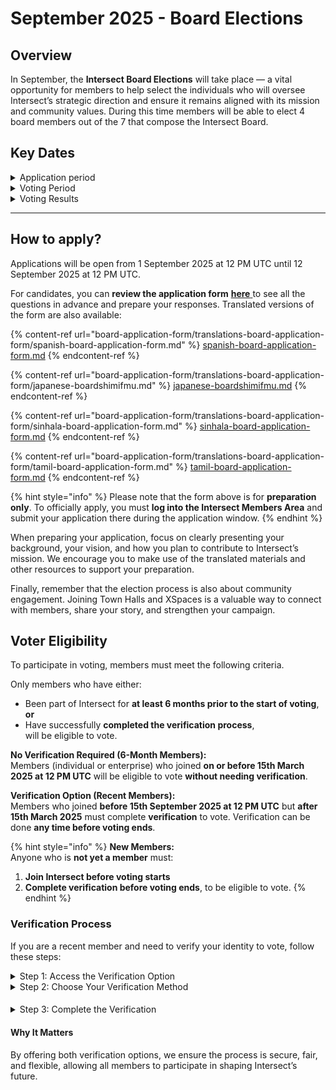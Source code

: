 # September 2025 - Board Elections

## Overview

In September, the **Intersect Board Elections** will take place — a vital opportunity for members to help select the individuals who will oversee Intersect’s strategic direction and ensure it remains aligned with its mission and community values. During this time members will be able to elect 4 board members out of the 7 that compose the Intersect Board.

## Key Dates

<details>

<summary>Application period</summary>

Application period opens: **Sep 1st** at 12 PM UTC&#x20;

Application period closes: **Sep 12th** at 12 PM UT&#x43;**.**

</details>

<details>

<summary>Voting Period</summary>

Voting period opens: **15th of Sep** at 12 PM UTC &#x20;

Voting period closes: **26th of Sep** at 12 PM UTC.

[Check Voting eligibility](./#voter-eligibility)

</details>

<details>

<summary>Voting Results</summary>

The results will be published on **Sep 30**.

</details>

***

## How to apply?

Applications will be open from 1 September 2025 at 12 PM UTC until 12 September 2025 at 12 PM UTC.&#x20;

For candidates, you can **review the application form** [**here** ](board-application-form/) to see all the questions in advance and prepare your responses. Translated versions of the form are also available:

{% content-ref url="board-application-form/translations-board-application-form/spanish-board-application-form.md" %}
[spanish-board-application-form.md](board-application-form/translations-board-application-form/spanish-board-application-form.md)
{% endcontent-ref %}

{% content-ref url="board-application-form/translations-board-application-form/japanese-boardshimifmu.md" %}
[japanese-boardshimifmu.md](board-application-form/translations-board-application-form/japanese-boardshimifmu.md)
{% endcontent-ref %}

{% content-ref url="board-application-form/translations-board-application-form/sinhala-board-application-form.md" %}
[sinhala-board-application-form.md](board-application-form/translations-board-application-form/sinhala-board-application-form.md)
{% endcontent-ref %}

{% content-ref url="board-application-form/translations-board-application-form/tamil-board-application-form.md" %}
[tamil-board-application-form.md](board-application-form/translations-board-application-form/tamil-board-application-form.md)
{% endcontent-ref %}



{% hint style="info" %}
Please note that the form above is for **preparation only**. To officially apply, you must **log into the Intersect Members Area** and submit your application there during the application window.
{% endhint %}

When preparing your application, focus on clearly presenting your background, your vision, and how you plan to contribute to Intersect’s mission. We encourage you to make use of the translated materials and other resources to support your preparation.

Finally, remember that the election process is also about community engagement. Joining Town Halls and XSpaces is a valuable way to connect with members, share your story, and strengthen your campaign.



## Voter Eligibility

To participate in voting, members must meet the following criteria.

Only members who have either:

* Been part of Intersect for **at least 6 months prior to the start of voting**, **or**
* Have successfully **completed the verification process**,\
  will be eligible to vote.

**No Verification Required (6-Month Members):**\
Members (individual or enterprise) who joined **on or before 15th March 2025 at 12 PM UTC** will be eligible to vote **without needing verification**.

**Verification Option (Recent Members):**\
Members who joined **before 15th September 2025 at 12 PM UTC** but **after 15th March 2025** must complete **verification** to vote. Verification can be done **any time before voting ends**.

{% hint style="info" %}
**New Members:**\
Anyone who is **not yet a member** must:

1. **Join Intersect before voting starts**
2. **Complete verification before voting ends**, to be eligible to vote.
{% endhint %}

### Verification Process&#x20;

If you are a recent member and need to verify your identity to vote, follow these steps:

<details>

<summary>Step 1: Access the Verification Option</summary>

* Log in to the **Intersect Members Area**.

- On your main dashboard, look for the **“Verify Identity”** option.

</details>



<details>

<summary>Step 2: Choose Your Verification Method</summary>

You have two options to confirm your identity:

1. **Standard ID Verification**
   * Use a government-issued ID to verify your identity through our trusted KYC provider, SumSub.
2. **Decentralized Identity Verification (DID)**
   * Verify your identity using our Decentralized Identity solution, powered by Socious, an Intersect enterprise member.
   * This method offers a privacy-first, decentralized alternative to traditional KYC, reflecting Intersect’s commitment to transparency, inclusivity, and user empowerment.

</details>

####

<details>

<summary>Step 3: Complete the Verification</summary>

* Follow the instructions for your chosen method.

- Once your identity is verified, you will be eligible to vote in the September 2025 board elections.

</details>

#### Why It Matters

By offering both verification options, we ensure the process is secure, fair, and flexible, allowing all members to participate in shaping Intersect’s future.
